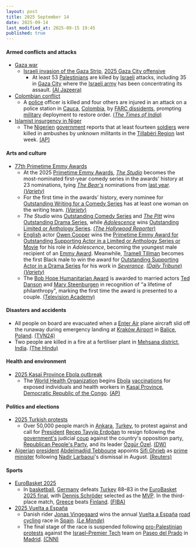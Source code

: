 ```yaml
---
layout: post
title: 2025 September 14
date: 2025-09-14
last_modified_at: 2025-09-15 19:45
published: true
---
```



#### Armed conflicts and attacks

* [Gaza war](https://en.wikipedia.org/wiki/Gaza_war "Gaza war")
  * [Israeli invasion of the Gaza Strip](https://en.wikipedia.org/wiki/Israeli_invasion_of_the_Gaza_Strip "Israeli invasion of the Gaza Strip"), [2025 Gaza City offensive](https://en.wikipedia.org/wiki/2025_Gaza_City_offensive "2025 Gaza City offensive")
    * At least 53 [Palestinians](https://en.wikipedia.org/wiki/Palestinians "Palestinians") are killed by [Israeli](https://en.wikipedia.org/wiki/Israel "Israel") attacks, including 35 in [Gaza City](https://en.wikipedia.org/wiki/Gaza_City "Gaza City") where the [Israeli army](https://en.wikipedia.org/wiki/IDF "IDF") has been concentrating its assault. [(Al Jazeera)](https://www.aljazeera.com/news/liveblog/2025/9/14/live-qatar-hosts-muslim-leaders-summit-israel-continues-gaza-city-attacks)
* [Colombian conflict](https://en.wikipedia.org/wiki/Colombian_conflict "Colombian conflict")
  * A [police](https://en.wikipedia.org/wiki/National_Police_of_Colombia "National Police of Colombia") officer is killed and four others are injured in an attack on a police station in [Cauca](https://en.wikipedia.org/wiki/Cauca_Department "Cauca Department"), [Colombia](https://en.wikipedia.org/wiki/Colombia "Colombia"), by [FARC dissidents](https://en.wikipedia.org/wiki/FARC_dissidents "FARC dissidents"), prompting [military](https://en.wikipedia.org/wiki/Military_Forces_of_Colombia "Military Forces of Colombia") deployment to restore order. [(*The Times of India*)](https://timesofindia.indiatimes.com/world/rest-of-world/colombia-cop-killed-4-four-injured-in-attack-on-carmelo-station-led-by-defunct-group-farc/articleshow/123887775.cms)
* [Islamist insurgency in Niger](https://en.wikipedia.org/wiki/Islamist_insurgency_in_Niger "Islamist insurgency in Niger")
  * The [Nigerien](https://en.wikipedia.org/wiki/Niger "Niger") [government](https://en.wikipedia.org/wiki/Government_of_Niger "Government of Niger") reports that at least fourteen [soldiers](https://en.wikipedia.org/wiki/Niger_Armed_Forces "Niger Armed Forces") were killed in ambushes by unknown militants in the [Tillabéri Region](https://en.wikipedia.org/wiki/Tillab%C3%A9ri_Region "Tillabéri Region") last week. [(AP)](https://apnews.com/article/niger-attack-islamic-state-066e2cee314cec0b09562f547fb3b08a)

#### Arts and culture

* [77th Primetime Emmy Awards](https://en.wikipedia.org/wiki/77th_Primetime_Emmy_Awards "77th Primetime Emmy Awards")
  * At the 2025 [Primetime Emmy Awards](https://en.wikipedia.org/wiki/Primetime_Emmy_Awards "Primetime Emmy Awards"), *[The Studio](https://en.wikipedia.org/wiki/The_Studio_%28TV_series%29 "The Studio (TV series)")* becomes the most-nominated first-year comedy series in the awards' history at 23 nominations, tying *[The Bear's](https://en.wikipedia.org/wiki/The_Bear_%28TV_series%29 "The Bear (TV series)")* nominations from [last year](https://en.wikipedia.org/wiki/76th_Primetime_Emmy_Awards "76th Primetime Emmy Awards"). [(*Variety*)](https://variety.com/2025/tv/news/the-studio-emmys-record-most-nominations-season-1-1236448864/)
  * For the first time in the awards' history, every nominee for [Outstanding Writing for a Comedy Series](https://en.wikipedia.org/wiki/Primetime_Emmy_Award_for_Outstanding_Writing_for_a_Comedy_Series "Primetime Emmy Award for Outstanding Writing for a Comedy Series") has at least one woman on the writing team. [(*Variety*)](https://variety.com/2025/tv/awards/emmys-2025-diversity-worst-showing-actors-color-1236448971/)
  * *The Studio* wins [Outstanding Comedy Series](https://en.wikipedia.org/wiki/Primetime_Emmy_Award_for_Outstanding_Comedy_Series "Primetime Emmy Award for Outstanding Comedy Series") and *[The Pitt](https://en.wikipedia.org/wiki/The_Pitt "The Pitt")* wins [Outstanding Drama Series](https://en.wikipedia.org/wiki/Primetime_Emmy_Award_for_Outstanding_Drama_Series "Primetime Emmy Award for Outstanding Drama Series"), while *[Adolescence](https://en.wikipedia.org/wiki/Adolescence_%28TV_series%29 "Adolescence (TV series)")* wins [Outstanding Limited or Anthology Series](https://en.wikipedia.org/wiki/Primetime_Emmy_Award_for_Outstanding_Limited_or_Anthology_Series "Primetime Emmy Award for Outstanding Limited or Anthology Series"). [(*The Hollywood Reporter*)](https://www.hollywoodreporter.com/lists/emmy-winners-2025-list/)
  * [English](https://en.wikipedia.org/wiki/English_people "English people") actor [Owen Cooper](https://en.wikipedia.org/wiki/Owen_Cooper_%28actor%29 "Owen Cooper (actor)") wins the [Primetime Emmy Award for Outstanding Supporting Actor in a Limited or Anthology Series or Movie](https://en.wikipedia.org/wiki/Primetime_Emmy_Award_for_Outstanding_Supporting_Actor_in_a_Limited_or_Anthology_Series_or_Movie "Primetime Emmy Award for Outstanding Supporting Actor in a Limited or Anthology Series or Movie") for his role in *Adolescence*, becoming the youngest male recipient of an [Emmy Award](https://en.wikipedia.org/wiki/Emmy_Awards "Emmy Awards"). Meanwhile, [Tramell Tillman](https://en.wikipedia.org/wiki/Tramell_Tillman "Tramell Tillman") becomes the first Black male to win the award for [Outstanding Supporting Actor in a Drama Series](https://en.wikipedia.org/wiki/Primetime_Emmy_Award_for_Outstanding_Supporting_Actor_in_a_Drama_Series "Primetime Emmy Award for Outstanding Supporting Actor in a Drama Series") for his work in *[Severance](https://en.wikipedia.org/wiki/Severance_%28TV_series%29 "Severance (TV series)")*. [(*Daily Tribune*)](https://tribune.net.ph/2025/09/15/owen-cooper-makes-history-as-youngest-ever-male-emmy-winner) [(*Variety*)](https://variety.com/2025/tv/awards/tramell-tillman-first-black-supporting-winner-history-1236509585/)
  * The [Bob Hope Humanitarian Award](https://en.wikipedia.org/wiki/Bob_Hope_Humanitarian_Award "Bob Hope Humanitarian Award") is awarded to married actors [Ted Danson](https://en.wikipedia.org/wiki/Ted_Danson "Ted Danson") and [Mary Steenburgen](https://en.wikipedia.org/wiki/Mary_Steenburgen "Mary Steenburgen") in recognition of "a lifetime of philanthropy", marking the first time the award is presented to a couple. [(Television Academy)](https://www.televisionacademy.com/features/news/awards-news/bob-hope-humanitarian-250730)

#### Disasters and accidents

* All people on board are evacuated when a [Enter Air](https://en.wikipedia.org/wiki/Enter_Air "Enter Air") plane aircraft slid off the runaway during emergency landing at [Kraków Airport](https://en.wikipedia.org/wiki/Krak%C3%B3w_Airport "Kraków Airport") in [Balice](https://en.wikipedia.org/wiki/Balice "Balice"), [Poland](https://en.wikipedia.org/wiki/Poland "Poland"). [(TVN24)](https://tvn24.pl/krakow/krakow-balice-samolot-wypadl-z-pasa-na-lotnisku-st8649034)
* Two people are killed in a fire at a fertiliser plant in [Mehsana district](https://en.wikipedia.org/wiki/Mehsana_district "Mehsana district"), [India](https://en.wikipedia.org/wiki/India "India"). [(The Hindu)](https://www.thehindu.com/news/national/gujarat/two-workers-killed-in-fire-at-fertiliser-plant-in-gujarats-mehsana/article70048464.ece)

#### Health and environment

* [2025 Kasaï Province Ebola outbreak](https://en.wikipedia.org/wiki/2025_Kasa%C3%AF_Province_Ebola_outbreak "2025 Kasaï Province Ebola outbreak")
  * The [World Health Organization](https://en.wikipedia.org/wiki/World_Health_Organization "World Health Organization") begins [Ebola](https://en.wikipedia.org/wiki/Ebola "Ebola") [vaccinations](https://en.wikipedia.org/wiki/Ebola_vaccine "Ebola vaccine") for exposed individuals and health workers in [Kasaï Province](https://en.wikipedia.org/wiki/Kasa%C3%AF_Province "Kasaï Province"), [Democratic Republic of the Congo](https://en.wikipedia.org/wiki/Democratic_Republic_of_the_Congo "Democratic Republic of the Congo"). [(AP)](https://apnews.com/article/congo-ebola-vaccine-who-06f642e38778fbe4f095490bb102a621)

#### Politics and elections

* [2025 Turkish protests](https://en.wikipedia.org/wiki/2025_Turkish_protests "2025 Turkish protests")
  * Over 50,000 people march in [Ankara](https://en.wikipedia.org/wiki/Ankara "Ankara"), [Turkey](https://en.wikipedia.org/wiki/Turkey "Turkey"), to protest against and call for [President](https://en.wikipedia.org/wiki/President_of_Turkey "President of Turkey") [Recep Tayyip Erdoğan](https://en.wikipedia.org/wiki/Recep_Tayyip_Erdo%C4%9Fan "Recep Tayyip Erdoğan") to resign following the [government's](https://en.wikipedia.org/wiki/Government_of_Turkey "Government of Turkey") judicial [coup](https://en.wikipedia.org/wiki/Coup "Coup") against the country's opposition party, [Republican People's Party](https://en.wikipedia.org/wiki/Republican_People%27s_Party "Republican People's Party"), and its leader [Özgür Özel](https://en.wikipedia.org/wiki/%C3%96zg%C3%BCr_%C3%96zel "Özgür Özel"). [(DW)](https://www.dw.com/en/turkey-thousands-protest-against-crackdown-on-opposition/a-73992893)
* [Algerian](https://en.wikipedia.org/wiki/Algeria "Algeria") [president](https://en.wikipedia.org/wiki/President_of_Algeria "President of Algeria") [Abdelmadjid Tebboune](https://en.wikipedia.org/wiki/Abdelmadjid_Tebboune "Abdelmadjid Tebboune") appoints [Sifi Ghrieb](https://en.wikipedia.org/wiki/Sifi_Ghrieb "Sifi Ghrieb") as [prime minister](https://en.wikipedia.org/wiki/Prime_Minister_of_Algeria "Prime Minister of Algeria") following [Nadir Larbaoui](https://en.wikipedia.org/wiki/Nadir_Larbaoui "Nadir Larbaoui")'s dismissal in August. [(Reuters)](https://www.reuters.com/world/africa/algerian-president-appoints-new-prime-minister-energy-minister-2025-09-14/)

#### Sports

* [EuroBasket 2025](https://en.wikipedia.org/wiki/EuroBasket_2025 "EuroBasket 2025")
  * In [basketball](https://en.wikipedia.org/wiki/Basketball "Basketball"), [Germany](https://en.wikipedia.org/wiki/Germany_men%27s_national_basketball_team "Germany men's national basketball team") defeats [Turkey](https://en.wikipedia.org/wiki/Turkey_men%27s_national_basketball_team "Turkey men's national basketball team") 88–83 in the [EuroBasket 2025 final](https://en.wikipedia.org/wiki/EuroBasket_2025_final "EuroBasket 2025 final"), with [Dennis Schröder](https://en.wikipedia.org/wiki/Dennis_Schr%C3%B6der "Dennis Schröder") selected as the [MVP](https://en.wikipedia.org/wiki/FIBA_EuroBasket_MVP "FIBA EuroBasket MVP"). In the third-place match, [Greece](https://en.wikipedia.org/wiki/Greece_men%27s_national_basketball_team "Greece men's national basketball team") beats [Finland](https://en.wikipedia.org/wiki/Finland_men%27s_national_basketball_team "Finland men's national basketball team"). [(FIBA)](https://www.fiba.basketball/en/events/fiba-eurobasket-2025/games/123033-TUR-GER)
* [2025 Vuelta a España](https://en.wikipedia.org/wiki/2025_Vuelta_a_Espa%C3%B1a "2025 Vuelta a España")
  * Danish rider [Jonas Vingegaard](https://en.wikipedia.org/wiki/Jonas_Vingegaard "Jonas Vingegaard") wins the annual [Vuelta a España](https://en.wikipedia.org/wiki/Vuelta_a_Espa%C3%B1a "Vuelta a España") [road cycling](https://en.wikipedia.org/wiki/Road_cycling "Road cycling") race in [Spain](https://en.wikipedia.org/wiki/Spain "Spain"). [(*Le Monde*)](https://www.lemonde.fr/en/sports/article/2025/09/14/vuelta-vingegaard-crowned-champion-as-final-stage-is-cancelled-because-of-pro-palestine-protests-in-madrid_6745397_9.html)
  * The final stage of the race is suspended following [pro-Palestinian protests](https://en.wikipedia.org/wiki/Gaza_war_protests#Spain "Gaza war protests") against the [Israel–Premier Tech](https://en.wikipedia.org/wiki/Israel%E2%80%93Premier_Tech "Israel–Premier Tech") team on [Paseo del Prado](https://en.wikipedia.org/wiki/Paseo_del_Prado "Paseo del Prado") in [Madrid](https://en.wikipedia.org/wiki/Madrid "Madrid"). [(CNN)](https://edition.cnn.com/2025/09/14/europe/spain-cycling-protest-vuelta-gaza-israel-latam-intl)
